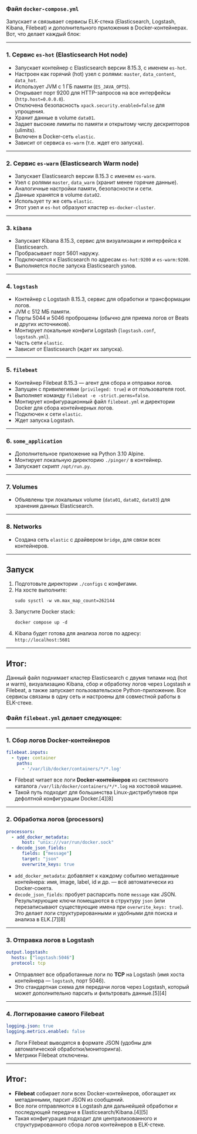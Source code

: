 ### Файл `docker-compose.yml`

Запускает и связывает сервисы ELK-стека (Elasticsearch, Logstash, Kibana, Filebeat) и дополнительного приложения в Docker-контейнерах. Вот, что делает каждый блок:

***

### 1. Сервис `es-hot` (Elasticsearch Hot node)
- Запускает контейнер с Elasticsearch версии 8.15.3, с именем `es-hot`.
- Настроен как горячий (hot) узел с ролями: `master`, `data_content`, `data_hot`.
- Использует JVM с 1 ГБ памяти (`ES_JAVA_OPTS`).
- Открывает порт 9200 для HTTP-запросов на все интерфейсы (`http.host=0.0.0.0`).
- Отключена безопасность `xpack.security.enabled=false` для упрощения.
- Хранит данные в volume `data01`.
- Задает высокие лимиты по памяти и открытому числу дескрипторов (ulimits).
- Включен в Docker-сеть `elastic`.
- Зависит от сервиса `es-warm` (т.е. ждет его запуска).

***

### 2. Сервис `es-warm` (Elasticsearch Warm node)
- Запускает Elasticsearch версии 8.15.3 с именем `es-warm`.
- Узел с ролями `master`, `data_warm` (хранит менее горячие данные).
- Аналогичные настройки памяти, безопасности и сети.
- Данные хранятся в volume `data02`.
- Использует ту же сеть `elastic`.
- Этот узел и `es-hot` образуют кластер `es-docker-cluster`.

***

### 3. `kibana`
- Запускает Kibana 8.15.3, сервис для визуализации и интерфейса к Elasticsearch.
- Пробрасывает порт 5601 наружу.
- Подключается к Elasticsearch по адресам `es-hot:9200` и `es-warm:9200`.
- Выполняется после запуска Elasticsearch узлов.

***

### 4. `logstash`
- Контейнер с Logstash 8.15.3, сервис для обработки и трансформации логов.
- JVM с 512 МБ памяти.
- Порты 5044 и 5046 проброшены (обычно для приема логов от Beats и других источников).
- Монтирует локальные конфиги Logstash (`logstash.conf`, `logstash.yml`).
- Часть сети `elastic`.
- Зависит от Elasticsearch (ждет их запуска).

***

### 5. `filebeat`
- Контейнер Filebeat 8.15.3 — агент для сбора и отправки логов.
- Запущен с привилегиями (`privileged: true`) и от пользователя root.
- Выполняет команду `filebeat -e -strict.perms=false`.
- Монтирует конфигурационный файл `filebeat.yml` и директории Docker для сбора контейнерных логов.
- Подключен к сети `elastic`.
- Ждет запуска Logstash.

***

### 6. `some_application`
- Дополнительное приложение на Python 3.10 Alpine.
- Монтирует локальную директорию `./pinger/` в контейнер.
- Запускает скрипт `/opt/run.py`.

***

### 7. Volumes
- Объявлены три локальных volume (`data01`, `data02`, `data03`) для хранения данных Elasticsearch.

***

### 8. Networks
- Создана сеть `elastic` с драйвером `bridge`, для связи всех контейнеров.

***

## Запуск

1. Подготовьте директории `./configs` с конфигами.
2. На хосте выполните:
   ```
   sudo sysctl -w vm.max_map_count=262144
   ```
3. Запустите Docker stack:
   ```
   docker compose up -d
   ```
4. Kibana будет готова для анализа логов по адресу:  
   `http://localhost:5601`

***

## Итог:
Данный файл поднимает кластер Elasticsearch с двумя типами нод (hot и warm), визуализацию Kibana, сбор и обработку логов через Logstash и Filebeat, а также запускает пользовательское Python-приложение. Все сервисы связаны в одну сеть и настроены для совместной работы в ELK-стеке.

### Файл `filebeat.yml` делает следующее:

***

### 1. Сбор логов Docker-контейнеров
```yaml
filebeat.inputs:
  - type: container
    paths:
      - '/var/lib/docker/containers/*/*.log'
```
- Filebeat читает все логи **Docker-контейнеров** из системного каталога `/var/lib/docker/containers/*/*.log` на хостовой машине.
- Такой путь подходит для большинства Linux-дистрибутивов при дефолтной конфигурации Docker.[4][8]

***

### 2. Обработка логов (processors)
```yaml
processors:
  - add_docker_metadata:
      host: "unix:///var/run/docker.sock"
  - decode_json_fields:
      fields: ["message"]
      target: "json"
      overwrite_keys: true
```
- `add_docker_metadata`: добавляет к каждому событию метаданные контейнера: имя, image, label, id и др. — всё автоматически из Docker-сокета.
- `decode_json_fields`: пробует распарсить поле `message` как JSON. Результирующие ключи помещаются в структуру `json` (или перезаписывают существующие имена при `overwrite_keys: true`). Это делает логи структурированными и удобными для поиска и анализа в ELK.[7][8]

***

### 3. Отправка логов в Logstash
```yaml
output.logstash:
  hosts: ["logstash:5046"]
  protocol: tcp
```
- Отправляет все обработанные логи по **TCP** на Logstash (имя хоста контейнера — `logstash`, порт 5046).
- Это стандартная схема для передачи логов через Logstash, который может дополнительно парсить и фильтровать данные.[5][4]

***

### 4. Логгирование самого Filebeat
```yaml
logging.json: true
logging.metrics.enabled: false
```
- Логи Filebeat выводятся в формате JSON (удобны для автоматической обработки/мониторинга).
- Метрики Filebeat отключены.

***

## Итог:

- **Filebeat** собирает логи всех Docker-контейнеров, обогащает их метаданными, парсит JSON из сообщений.
- Все логи отправляются в Logstash для дальнейшей обработки и последующей передачи в Elasticsearch/Kibana.[4][5]
- Такая конфигурация подходит для централизованного и структурированного сбора логов контейнеров в ELK-стеке.
